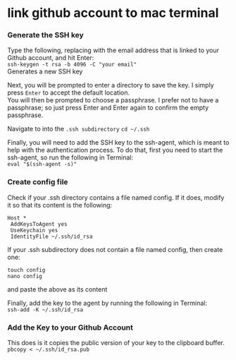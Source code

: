 # link github account to mac terminal

### Generate the SSH key

Type the following, replacing <your email address> with the email address that is linked to your Github account, and hit Enter:  
```ssh-keygen -t rsa -b 4096 -C "your email"```  
Generates a new SSH key  

Next, you will be prompted to enter a directory to save the key. I simply press ```Enter``` to accept the default location.  
You will then be prompted to choose a passphrase. I prefer not to have a passphrase; so just press Enter and Enter again to confirm the empty passphrase.  


Navigate to into the ```.ssh subdirectory```
```cd ~/.ssh```  

Finally, you will need to add the SSH key to the ssh-agent, which is meant to help with the authentication process. To do that, first you need to start the ssh-agent, so run the following in Terminal:  
```eval "$(ssh-agent -s)"```  


### Create config file 
Check if your .ssh directory contains a file named config. If it does, modify it so that its content is the following:  
```
Host *
 AddKeysToAgent yes
 UseKeychain yes
 IdentityFile ~/.ssh/id_rsa
 ```
If your .ssh subdirectory does not contain a file named config, then create one:  
```
touch config
nano config
```  
and paste the above as its content  

Finally, add the key to the agent by running the following in Terminal:  
```ssh-add -K ~/.ssh/id_rsa```

### Add the Key to your Github Account
This does is it copies the public version of your key to the clipboard buffer.
```pbcopy < ~/.ssh/id_rsa.pub```
